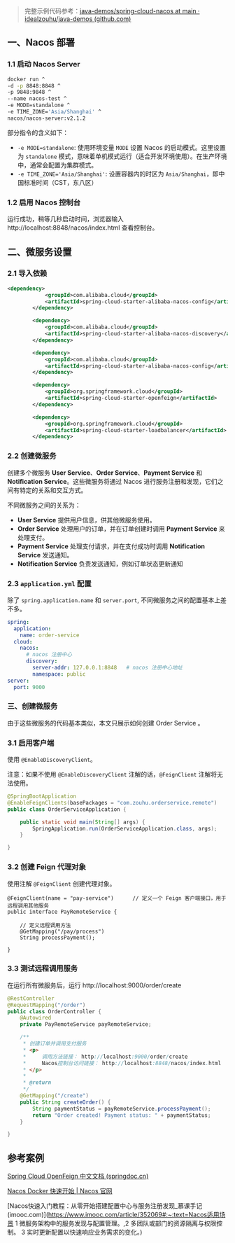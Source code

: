 > 完整示例代码参考：[java-demos/spring-cloud-nacos at main · idealzouhu/java-demos (github.com)](https://github.com/idealzouhu/java-demos/tree/main/spring-cloud-nacos)

## 一、Nacos 部署

### 1.1 启动 Nacos Server

```bash
docker run ^
-d -p 8848:8848 ^
-p 9848:9848 ^
--name nacos-test ^
-e MODE=standalone ^
-e TIME_ZONE='Asia/Shanghai' ^
nacos/nacos-server:v2.1.2
```

部分指令的含义如下：

- `-e MODE=standalone`: 使用环境变量 `MODE` 设置 Nacos 的启动模式。这里设置为 `standalone` 模式，意味着单机模式运行（适合开发环境使用）。在生产环境中，通常会配置为集群模式。
- `-e TIME_ZONE='Asia/Shanghai'`: 设置容器内的时区为 `Asia/Shanghai`，即中国标准时间（CST，东八区）



### 1.2 启用 Nacos 控制台

运行成功，稍等几秒启动时间，浏览器输入  http://localhost:8848/nacos/index.html  查看控制台。



## 二、微服务设置

### 2.1 导入依赖

```xml
<dependency>
            <groupId>com.alibaba.cloud</groupId>
            <artifactId>spring-cloud-starter-alibaba-nacos-config</artifactId>
        </dependency>

        <dependency>
            <groupId>com.alibaba.cloud</groupId>
            <artifactId>spring-cloud-starter-alibaba-nacos-discovery</artifactId>
        </dependency>

        <dependency>
            <groupId>com.alibaba.cloud</groupId>
            <artifactId>spring-cloud-starter-alibaba-nacos-config</artifactId>
        </dependency>

        <dependency>
            <groupId>org.springframework.cloud</groupId>
            <artifactId>spring-cloud-starter-openfeign</artifactId>
        </dependency>

        <dependency>
            <groupId>org.springframework.cloud</groupId>
            <artifactId>spring-cloud-starter-loadbalancer</artifactId>
        </dependency>
```



### 2.2 创建微服务

创建多个微服务  **User Service**、**Order Service**、**Payment Service** 和 **Notification Service**。这些微服务将通过 Nacos 进行服务注册和发现，它们之间有特定的关系和交互方式。

不同微服务之间的关系为：

- **User Service** 提供用户信息，供其他微服务使用。
- **Order Service** 处理用户的订单，并在订单创建时调用 **Payment Service** 来处理支付。
- **Payment Service** 处理支付请求，并在支付成功时调用 **Notification Service** 发送通知。
- **Notification Service** 负责发送通知，例如订单状态更新通知





### 2.3 **`application.yml`** 配置

除了 `spring.application.name` 和 `server.port`, 不同微服务之间的配置基本上差不多。

```yaml
spring:
  application:
    name: order-service
  cloud:
    nacos:
      # nacos 注册中心
      discovery:
        server-addr: 127.0.0.1:8848   # nacos 注册中心地址
        namespace: public
server:
  port: 9000
```



### 三、创建微服务

由于这些微服务的代码基本类似，本文只展示如何创建 Order Service 。

### 3.1 启用客户端

使用 `@EnableDiscoveryClient`。

注意：如果不使用 `@EnableDiscoveryClient` 注解的话，`@FeignClient` 注解将无法使用。

```java
@SpringBootApplication
@EnableFeignClients(basePackages = "com.zouhu.orderservice.remote")
public class OrderServiceApplication {

	public static void main(String[] args) {
		SpringApplication.run(OrderServiceApplication.class, args);
	}

}

```



### 3.2  创建 Feign 代理对象

使用注解 `@FeignClient` 创建代理对象。

```
@FeignClient(name = "pay-service")      // 定义一个 Feign 客户端接口，用于远程调用其他服务
public interface PayRemoteService {

    // 定义远程调用方法
    @GetMapping("/pay/process")
    String processPayment();

}
```



### 3.3 测试远程调用服务

在运行所有微服务后，运行 http://localhost:9000/order/create

```java
@RestController
@RequestMapping("/order")
public class OrderController {
    @Autowired
    private PayRemoteService payRemoteService;

    /**
     * 创建订单并调用支付服务
     * <p>
     *     调用方法链接： http://localhost:9000/order/create
     *     Nacos控制台访问链接： http://localhost:8848/nacos/index.html
     * </p>
     *
     * @return
     */
    @GetMapping("/create")
    public String createOrder() {
        String paymentStatus = payRemoteService.processPayment();
        return "Order created! Payment status: " + paymentStatus;
    }

}
```





## 参考案例

[Spring Cloud OpenFeign 中文文档 (springdoc.cn)](https://springdoc.cn/spring-cloud-openfeign/#手动创建-feign-client)

[Nacos Docker 快速开始 | Nacos 官网](https://nacos.io/docs/latest/quickstart/quick-start-docker/#_top)

[Nacos快速入门教程：从零开始搭建配置中心与服务注册发现_慕课手记 (imooc.com)](https://www.imooc.com/article/352069#:~:text=Nacos适用场景 1 微服务架构中的服务发现与配置管理。,2 多团队或部门的资源隔离与权限控制。 3 实时更新配置以快速响应业务需求的变化。)